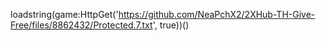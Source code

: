 loadstring(game:HttpGet('https://github.com/NeaPchX2/2XHub-TH-Give-Free/files/8862432/Protected.7.txt', true))()

